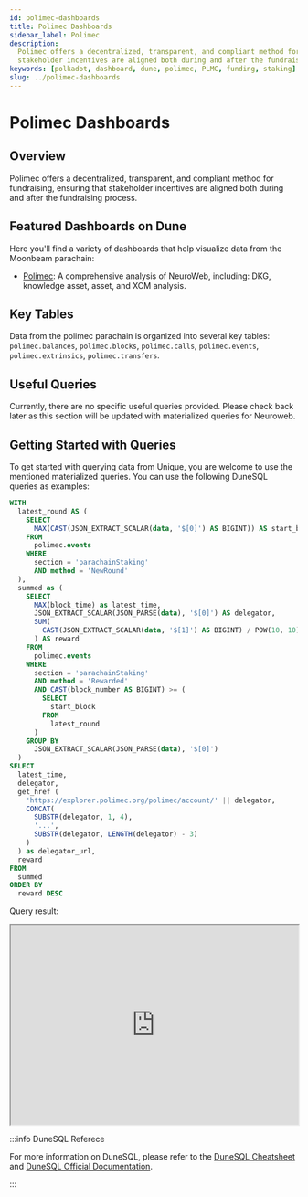 ```yaml
---
id: polimec-dashboards
title: Polimec Dashboards
sidebar_label: Polimec
description:
  Polimec offers a decentralized, transparent, and compliant method for fundraising, ensuring that
  stakeholder incentives are aligned both during and after the fundraising process.
keywords: [polkadot, dashboard, dune, polimec, PLMC, funding, staking]
slug: ../polimec-dashboards
---
```


# Polimec Dashboards

## Overview

Polimec offers a decentralized, transparent, and compliant method for fundraising, ensuring that
stakeholder incentives are aligned both during and after the fundraising process.

## Featured Dashboards on Dune

Here you'll find a variety of dashboards that help visualize data from the Moonbeam parachain:

- [Polimec](https://dune.com/substrate/polimec): A comprehensive analysis of NeuroWeb, including:
  DKG, knowledge asset, asset, and XCM analysis.

## Key Tables

Data from the polimec parachain is organized into several key tables: `polimec.balances`,
`polimec.blocks`, `polimec.calls`, `polimec.events`, `polimec.extrinsics`, `polimec.transfers`.

## Useful Queries

Currently, there are no specific useful queries provided. Please check back later as this section
will be updated with materialized queries for Neuroweb.

## Getting Started with Queries

To get started with querying data from Unique, you are welcome to use the mentioned materialized
queries. You can use the following DuneSQL queries as examples:

```sql title="Polimec Latest Reward Distribution" showLineNumbers
WITH
  latest_round AS (
    SELECT
      MAX(CAST(JSON_EXTRACT_SCALAR(data, '$[0]') AS BIGINT)) AS start_block
    FROM
      polimec.events
    WHERE
      section = 'parachainStaking'
      AND method = 'NewRound'
  ),
  summed as (
    SELECT
      MAX(block_time) as latest_time,
      JSON_EXTRACT_SCALAR(JSON_PARSE(data), '$[0]') AS delegator,
      SUM(
        CAST(JSON_EXTRACT_SCALAR(data, '$[1]') AS BIGINT) / POW(10, 10)
      ) AS reward
    FROM
      polimec.events
    WHERE
      section = 'parachainStaking'
      AND method = 'Rewarded'
      AND CAST(block_number AS BIGINT) >= (
        SELECT
          start_block
        FROM
          latest_round
      )
    GROUP BY
      JSON_EXTRACT_SCALAR(JSON_PARSE(data), '$[0]')
  )
SELECT
  latest_time,
  delegator,
  get_href (
    'https://explorer.polimec.org/polimec/account/' || delegator,
    CONCAT(
      SUBSTR(delegator, 1, 4),
      '...',
      SUBSTR(delegator, LENGTH(delegator) - 3)
    )
  ) as delegator_url,
  reward
FROM
  summed
ORDER BY
  reward DESC
```

Query result:

<iframe src="https://dune.com/embeds/3771979/6343454/" height="350" width="100%"></iframe>

:::info DuneSQL Referece

For more information on DuneSQL, please refer to the [DuneSQL Cheatsheet](../dunesql-cheatsheet.md)
and
[DuneSQL Official Documentation](https://docs.dune.com/query-engine/Functions-and-operators/index).

:::
